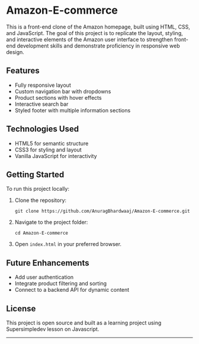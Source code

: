# Amazon-E-commerce

This is a front-end clone of the Amazon homepage, built using HTML, CSS, and JavaScript. The goal of this project is to replicate the layout, styling, and interactive elements of the Amazon user interface to strengthen front-end development skills and demonstrate proficiency in responsive web design.

## Features

* Fully responsive layout
* Custom navigation bar with dropdowns
* Product sections with hover effects
* Interactive search bar
* Styled footer with multiple information sections

## Technologies Used

* HTML5 for semantic structure
* CSS3 for styling and layout
* Vanilla JavaScript for interactivity

## Getting Started

To run this project locally:

1. Clone the repository:

   ```
   git clone https://github.com/AnuragBhardwaaj/Amazon-E-commerce.git
   ```
2. Navigate to the project folder:

   ```
   cd Amazon-E-commerce
   ```
3. Open `index.html` in your preferred browser.


## Future Enhancements

* Add user authentication
* Integrate product filtering and sorting
* Connect to a backend API for dynamic content

## License

This project is open source and built as a learning project using Supersimpledev lesson on Javascript.

---
